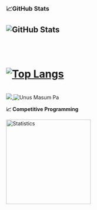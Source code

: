 ### :chart_with_upwards_trend:GitHub Stats


## ![GitHub Stats](https://github-readme-stats.vercel.app/api?username=Masum-SM&theme=radical)

<br />
<br />

# [![Top Langs](https://github-readme-stats.vercel.app/api/top-langs/?username=Masum-SM&langs_count=8)](https://github.com/anuraghazra/github-readme-stats)
<br />


<a href="https://codeforces.com/profile/unusmasum0">
   <img src="https://raw.githubusercontent.com/Masum-SM/ct-stats/main/output/max_rating.svg" />
</a>
<img src="https://komarev.com/ghpvc/?username=Masum-SM&label=Profile%20views&color=0e75b6&style=flat" alt="Unus Masum Pa" />

<b>&#128200; Competitive Programming</b>
<br />
<p float="left">
    <img height="230px" src="https://raw.githubusercontent.com/Masum-SM/ct-stats/main/output/light_card.svg" alt="Statistics"/>
</p>
<br/>
